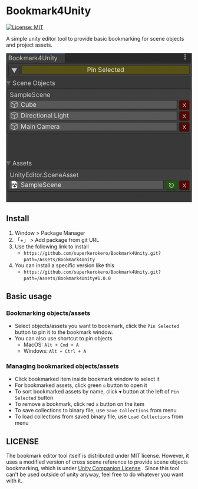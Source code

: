 # Bookmark4Unity

[![License: MIT](https://img.shields.io/badge/License-MIT-yellow.svg)](https://opensource.org/licenses/MIT)

A simple unity editor tool to provide basic bookmarking for scene objects and project assets.

![](Images/screenshot.png)

## Install

1. Window > Package Manager
2. 「+」 > Add package from git URL
3. Use the following link to install
   - `https://github.com/superkerokero/Bookmark4Unity.git?path=/Assets/Bookmark4Unity`
4. You can install a specific version like this
   - `https://github.com/superkerokero/Bookmark4Unity.git?path=/Assets/Bookmark4Unity#1.0.0`

## Basic usage

### Bookmarking objects/assets

- Select objects/assets you want to bookmark, click the `Pin Selected` button to pin it to the bookmark window.
- You can also use shortcut to pin objects
  - MacOS: `Alt + Cmd + A`
  - Windows: `Alt + Ctrl + A`

### Managing bookmarked objects/assets

- Click bookmarked item inside bookmark window to select it
- For bookmarked assets, click green `⎋` button to open it
- To sort bookmarked assets by name, click `▼` button at the left of `Pin Selected` button
- To remove a bookmark, click red `x` button on the item
- To save collections to binary file, use `Save Collections` from menu
- To load collections from saved binary file, use `Load Collections` from menu

## LICENSE

The bookmark editor tool itself is distributed under MIT license. However, it uses a modified version of cross scene reference to provide scene objects bookmarking, which is under [Unity Companion License](http://www.unity3d.com/legal/licenses/Unity_Companion_License) . Since this tool can't be used outside of unity anyway, feel free to do whatever you want with it.
